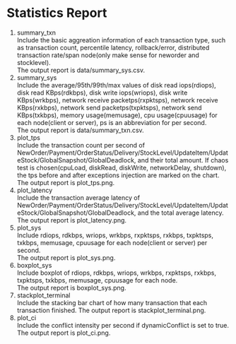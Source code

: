 # Statistics Report
1. summary_txn  
    Include the basic aggreation information of each transaction type, such as transaction count, percentile latency, rollback/error, distributed transaction rate/span node(only make sense for neworder and stocklevel).  
    The output report is data/summary_sys.csv.
2. summary_sys  
    Include the average/95th/99th/max values of disk read iops(rdiops), disk read KBps(rdkbps), disk write iops(wriops), disk write KBps(wrkbps), network receive packetps(rxpktsps), network receive KBps(rxkbps), network send packetps(txpktsps), network send KBps(txkbps), memory usage(memusage), cpu usage(cpuusage) for each node(client or server), ps is an abbreviation for per second.   
    The output report is data/summary_txn.csv.
3. plot_tps  
    Include the transaction count per second of NewOrder/Payment/OrderStatus/Delivery/StockLevel/UpdateItem/UpdateStock/GlobalSnapshot/GlobalDeadlock, and their total amount. If chaos test is chosen(cpuLoad, diskRead, diskWrite, networkDelay, shutdown), the tps before and after exceptions injection are marked on the chart.  
    The output report is plot_tps.png.
4. plot_latency  
    Include the transaction average latency of NewOrder/Payment/OrderStatus/Delivery/StockLevel/UpdateItem/UpdateStock/GlobalSnapshot/GlobalDeadlock, and the total average latency.  
    The output report is plot_latency.png.
6. plot_sys  
    Include rdiops, rdkbps, wriops, wrkbps, rxpktsps, rxkbps, txpktsps, txkbps, memusage, cpuusage for each node(client or server) per second.  
    The output report is plot_sys.png.
7. boxplot_sys   
    Include boxplot of rdiops, rdkbps, wriops, wrkbps, rxpktsps, rxkbps, txpktsps, txkbps, memusage, cpuusage for each node.  
    The output report is boxplot_sys.png.
8. stackplot_terminal  
    Include the stacking bar chart of how many transaction that each transaction finished.
    The output report is stackplot_terminal.png.
9. plot_ci  
    Include the conflict intensity per second if dynamicConflict is set to true.  
    The output report is plot_ci.png.
